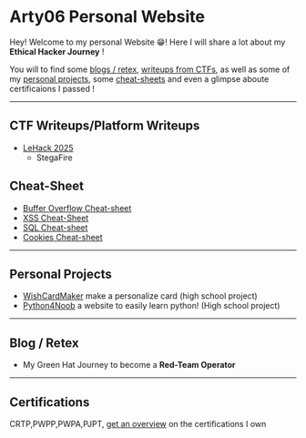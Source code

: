 # Arty06 Personal Website

Hey! Welcome to my personal Website 😁! Here I will share a lot about my **Ethical Hacker Journey** !

You will to find some [blogs / retex](/blog), [writeups from CTFs](/ctf), as well as some of my [personal projects](/projects), some [cheat-sheets](/cheat-sheet) and even a glimpse aboute certificaions I passed !

---

## CTF Writeups/Platform Writeups

- [LeHack 2025](/ctf/lehack2025-wargame/stegafire/)
	- StegaFire

## Cheat-Sheet

- [Buffer Overflow Cheat-sheet](/cheat-sheet/buffer-overflow/buffer-overflow)
- [XSS Cheat-Sheet](/cheat-sheet/XSS)
- [SQL Cheat-sheet](/cheat-sheet/SQL)
- [Cookies Cheat-sheet](/cheat-sheet/Cookies)

---

## Personal Projects

- [WishCardMaker](/projects/wishcard-maker/wishcard-maker) make a personalize card (high school project)
- [Python4Noob](/projects/report.pdf) a website to easily learn python! (High school project)

---

## Blog / Retex

- My Green Hat Journey to become a **Red-Team Operator**

---

## Certifications

CRTP,PWPP,PWPA,PJPT, [get an overview](/certifications/) on the certifications I own


